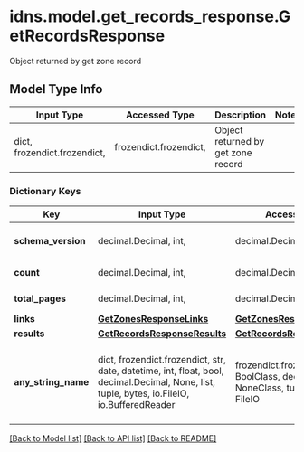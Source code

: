 # idns.model.get_records_response.GetRecordsResponse

Object returned by get zone record

## Model Type Info
Input Type | Accessed Type | Description | Notes
------------ | ------------- | ------------- | -------------
dict, frozendict.frozendict,  | frozendict.frozendict,  | Object returned by get zone record | 

### Dictionary Keys
Key | Input Type | Accessed Type | Description | Notes
------------ | ------------- | ------------- | ------------- | -------------
**schema_version** | decimal.Decimal, int,  | decimal.Decimal,  | The schema version | [optional] 
**count** | decimal.Decimal, int,  | decimal.Decimal,  | Number of records | [optional] 
**total_pages** | decimal.Decimal, int,  | decimal.Decimal,  | The total pages | [optional] 
**links** | [**GetZonesResponseLinks**](GetZonesResponseLinks.md) | [**GetZonesResponseLinks**](GetZonesResponseLinks.md) |  | [optional] 
**results** | [**GetRecordsResponseResults**](GetRecordsResponseResults.md) | [**GetRecordsResponseResults**](GetRecordsResponseResults.md) |  | [optional] 
**any_string_name** | dict, frozendict.frozendict, str, date, datetime, int, float, bool, decimal.Decimal, None, list, tuple, bytes, io.FileIO, io.BufferedReader | frozendict.frozendict, str, BoolClass, decimal.Decimal, NoneClass, tuple, bytes, FileIO | any string name can be used but the value must be the correct type | [optional]

[[Back to Model list]](../../README.md#documentation-for-models) [[Back to API list]](../../README.md#documentation-for-api-endpoints) [[Back to README]](../../README.md)

